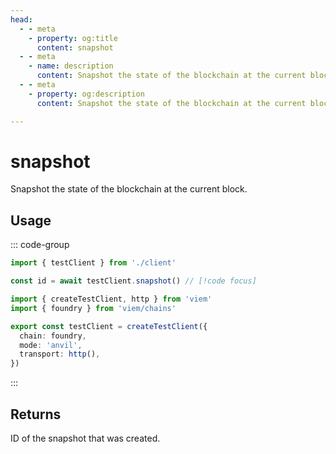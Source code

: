 ```yaml
---
head:
  - - meta
    - property: og:title
      content: snapshot
  - - meta
    - name: description
      content: Snapshot the state of the blockchain at the current block.
  - - meta
    - property: og:description
      content: Snapshot the state of the blockchain at the current block.

---
```


# snapshot

Snapshot the state of the blockchain at the current block.

## Usage

::: code-group

```ts [example.ts]
import { testClient } from './client'

const id = await testClient.snapshot() // [!code focus]
```

```ts [client.ts]
import { createTestClient, http } from 'viem'
import { foundry } from 'viem/chains'

export const testClient = createTestClient({
  chain: foundry,
  mode: 'anvil',
  transport: http(), 
})
```

:::

## Returns

ID of the snapshot that was created.
